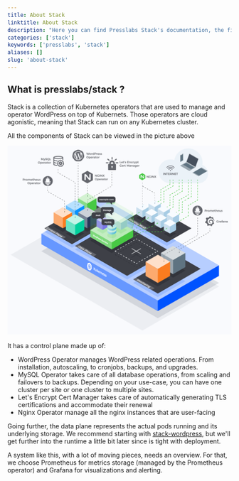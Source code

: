```yaml
---
title: About Stack
linktitle: About Stack
description: "Here you can find Presslabs Stack's documentation, the first open-source serverless hosting platform that bridges two major technologies: WordPress and Kubernetes."
categories: ['stack']
keywords: ['presslabs', 'stack']
aliases: []
slug: 'about-stack'
---
```


## What is presslabs/stack ?

Stack is a collection of Kubernetes operators that are used to manage and operator WordPress on top of Kubernets.
Those operators are cloud agonistic, meaning that Stack can run on any Kubernetes cluster.

All the components of Stack can be viewed in the picture above

![stack-architecture](stack.png)

It has a control plane made up of:

- WordPress Operator manages WordPress related operations. From installation, autoscaling, to cronjobs, backups, and upgrades.
- MySQL Operator takes care of all database operations, from scaling and failovers to backups. Depending on your use-case, you can have one cluster per site or one cluster to multiple sites.
- Let's Encrypt Cert Manager takes care of automatically generating TLS certifications and accommodate their renewal
- Nginx Operator manage all the nginx instances that are user-facing

Going further, the data plane represents the actual pods running and its underlying storage. We recommend starting with [stack-wordpress](https://github.com/presslabs/stack-wordpress), but we'll get further into the runtime a little bit later since is tight with deployment.

A system like this, with a lot of moving pieces, needs an overview. For that, we choose Prometheus for metrics storage (managed by the Prometheus operator) and Grafana for visualizations and alerting.
